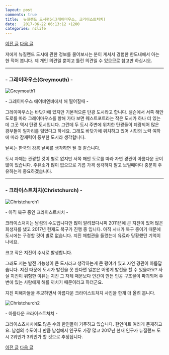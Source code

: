 ```yaml
---
layout: post
comments: true
title:  뉴질랜드 도시편5(그레이마우스, 크라이스트처치)
date:   2017-06-22 06:13:12 +1200
categories: nzlife
---
```


<a href="{{ site.github.url }}/nzlife/2017/06/22/PictonNNelson.html" class="page-change">이전 글</a>
<a href="{{ site.github.url }}/nzlife/2017/06/24/QueenstownNNah.html" class="page-change">다음 글</a>

저에게 뉴질랜드 도시에 관한 정보를 물어보시는 분이 계셔서 경험한 한도내에서 아는 한 적어 봅니다. 제 개인 의견일 뿐이고 틀린 의견일 수 있으므로 참고만 하십시오.
<hr>
<div class="post-head">
    <h3>- 그레이마우스(Greymouth) -</h3>
    <img src="{{ site.url }}/assets/images/Greymouth1.jpg" alt="Greymouth1"/>
    <p class="image-description">- 그레이마우스 에어비엔비에서 해 떨어질때 -</p>
</div>

그레이마우스는 바닷가에 있지만 기본적으론 탄광 도시라고 합니다. 넬슨에서 서쪽 해안 도로를 따라 그레이마우스를 향해 가다 보면 웨스트포트라는 작은 도시가 하나 더 있는데 그곳 역시 탄광 도시입니다. 그런데 두 도시 주변에 위치한 탄광들이 폐광되어 많은 광부들이 일자리를 잃었다고 하네요. 그래도 바닷가에 위치하고 있어 시민의 노력 여하에 따라 잠재력이 풍부한 도시라 생각합니다.

날씨는 한국의 강릉 날씨를 생각하면 될 것 같습니다.

도시 자체는 관광할 것이 별로 없지만 서쪽 해안 도로를 따라 자연 경관이 아름다운 곳이 많이 있습니다. 주유소가 많이 없으므로 기름 가격 생각하지 말고 보일때마다 충분히 주유하는게 중요하겠습니다.

<hr>

<div class="post-head">
    <h3>- 크라이스트처치(Christchurch) -</h3>
    <img src="{{ site.url }}/assets/images/Christchurch1.jpg" alt="Christchurch1"/>
    <p class="image-description">- 아직 복구 중인 크라이스트처치 -</p>
</div>

크라이스처치는 남섬의 수도입니다만 많이 알려졌다시피 2011년에 큰 지진이 있어 많은 희생자를 냈고 2017년 현재도 복구가 진행 중 입니다. 아직 시내가 복구 중이기 때문에 도시에는 구경할 것이 별로 없습니다. 지진 체험관을 들렀는데 유료라 당황했던 기억이 나네요.

크고 작은 지진이 수시로 발생합니다.

그래도 저는 발전 가능성이 큰 도시라고 생각하는게 큰 평야가 있고 자연 경관이 아름답습니다. 지진 때문에 도시가 발전을 못 한다면 일본은 어떻게 발전을 할 수 있을까요? 사실 지진이 위험한 이유는 지진 그 자체 때문보다 인간이 만든 인공 구조물이 파괴되어 주변에 있는 사람에게 해를 끼치기 때문이라고 하더군요.

지진 피해자들을 추모하면서 아름다운 크라이스트처치 사진을 한개 더 올려 봅니다.

<div class="post-head">
    <img src="{{ site.url }}/assets/images/Christchurch2.jpg" alt="Christchurch2"/>
    <p class="image-description">- 아름다운 크라이스트처치 -</p>
</div>

크라이스츠처치에도 많은 수의 한인들이 거주하고 있습니다. 한인마트 여러개 존재하고요. 남섬의 수도이니 만큼 남섬에서 인구도 가장 많고 2017년 현재 인구가 뉴질랜드 도시 2위인가 3위인가 할 것으로 추정됩니다.

<a href="{{ site.github.url }}/nzlife/2017/06/22/PictonNNelson.html" class="page-change">이전 글</a>
<a href="{{ site.github.url }}/nzlife/2017/06/24/QueenstownNNah.html" class="page-change">다음 글</a>
